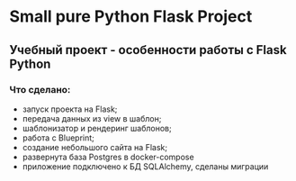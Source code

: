 # Small pure Python Flask Project
## Учебный проект - особенности работы с Flask Python

### Что сделано:
+ запуск проекта на Flask;
+ передача данных из view в шаблон;
+ шаблонизатор и рендеринг шаблонов;
+ работа с Blueprint;
+ создание небольшого сайта на Flask;
+ развернута база Postgres в docker-compose  
+ приложение подключено к БД SQLAlchemy, сделаны миграции
 

